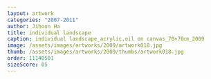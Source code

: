 ```yaml
---
layout: artwork
categories: "2007-2011"
author: Jihoon Ha
title: individual landscape
caption: individual landscape_acrylic,oil on canvas_70×70㎝_2009
image: /assets/images/artworks/2009/artwork018.jpg
thumb: /assets/images/artworks/2009/thumbs/artwork018.jpg
order: 11140501
sizeScore: 05
---
```

